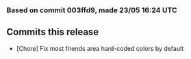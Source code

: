 ### Based on commit 003ffd9, made 23/05 16:24 UTC
## Commits this release
  - [Chore] Fix most friends area hard-coded colors by default